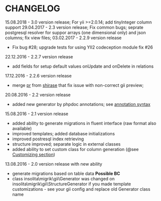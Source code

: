 CHANGELOG
=================================
15.08.2018 - 3.0 version release; For yii >=2.0.14; add tinyInteger column support
29.04.2017 - 2.3 version release; Fix common bugs; seprate postgresql resolver for suppor arrays (one dimensional only) and json columns; fix view files;
03.02.2017 - 2.2.9 version release
 - Fix bug #28; upgrade tests for using YII2 codeception module fix #26

22.12.2016 - 2.2.7 version release
 - add fields for setup default values onUpdate and onDelete in relations

17.12.2016 - 2.2.6 version release
 - merge [pr](https://github.com/Insolita/yii2-migrik/pull/19) from [shirase](https://github.com/shirase) that fix issue with non-correct gii preview;
     
20.08.2016 - 2.2 version release
 - added new generator by phpdoc annotations; see [annotation syntax](#annotation-syntax)
 
15.08.2016 - 2.1 version release 
 - added ability to generate migrations in fluent interface (raw format also available)
 - improved templates; added database initializations
 - improved postresql index retrieving
 - structure improved; separate logic in external classes
 - added ability to set custom class for column generation (@see [Customizing section](#customizing))   
 
13.08.2016 - 2.0 version release with new ability
- generate migrations based on table data __Possible BC__
- class insolita\migrik\gii\Generator was changed on insolita\migrik\gii\StructureGenerator if you made template customizations - see your gii config and replace old Generator class name
